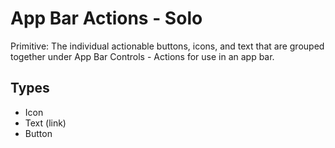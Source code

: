 # App Bar Actions - Solo

Primitive: The individual actionable buttons, icons, and text that are grouped together under App Bar Controls - Actions for use in an app bar.

## Types

* Icon
* Text \(link\)
* Button

